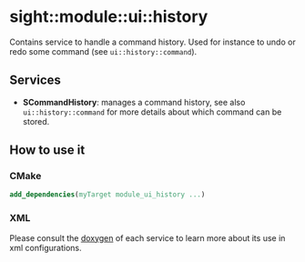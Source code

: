  
# sight::module::ui::history

Contains service to handle a command history. Used for instance to undo or redo some command (see `ui::history::command`).

## Services

- **SCommandHistory**: manages a command history, see also `ui::history::command` for more details about which command can be stored.

## How to use it

### CMake

```cmake
add_dependencies(myTarget module_ui_history ...)
```

### XML

Please consult the [doxygen](https://sight.pages.ircad.fr/sight) of each service to learn more about its use in xml configurations.